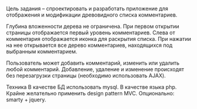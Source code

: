 Цель задания – спроектировать и разработать приложение для отображения и модификации древовидного списка комментариев.

Глубина вложенности дерева не ограничена.
При первом открытии страницы отображается первый уровень комментариев.
Слева от комментария отображается иконка для раскрытия списка.
При нажатии на нее открывается все дерево комментариев, находящихся под выбранным комментарием.

Пользователь может добавить комментарий, изменить или удалить любой комментарий.
Добавление, удаление и изменение происходят без перезагрузки страницы (необходимо использовать AJAX).

Техника 
В качестве БД использовать mysql.
В качестве языка php.
Крайне желательно применить design pattern MVC.
Опционально: smarty + jquery.
